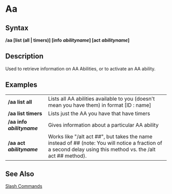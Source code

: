 # Aa

## Syntax

**/aa \[list \(all \| timers\)\] \[info** _**abilityname**_**\] \[act** _**abilityname**_**\]**

## Description

Used to retrieve information on AA Abilities, or to activate an AA ability.

## Examples

|  |  |
| :--- | :--- |
| **/aa list all** | Lists all AA abilities available to you \(doesn't mean you have them\) in format \[ID : name\] |
| **/aa list timers** | Lists just the AA you have that have timers |
| **/aa info** _**abilityname**_ | Gives information about a particular AA ability |
| **/aa act** _**abilityname**_ | Works like "/alt act \#\#", but takes the name instead of \#\# \(note: You will notice a fraction of a second delay using this method vs. the /alt act \#\# method\). |

## See Also

[Slash Commands](./)

